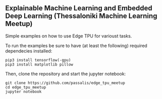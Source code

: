 ## Explainable Machine Learning and Embedded Deep Learning (Thessaloniki Machine Learning Meetup)

Simple examples on how to use Edge TPU for varioust tasks.

To run the examples be sure to have (at least the following) required dependecies installed:
```
pip3 install tensorflow(-gpu)
pip3 install matplotlib pillow
```

Then, clone the repository and start the jupyter notebook:
```
git clone https://github.com/passalis/edge_tpu_meetup
cd edge_tpu_meetup
jupyter notebook
```
